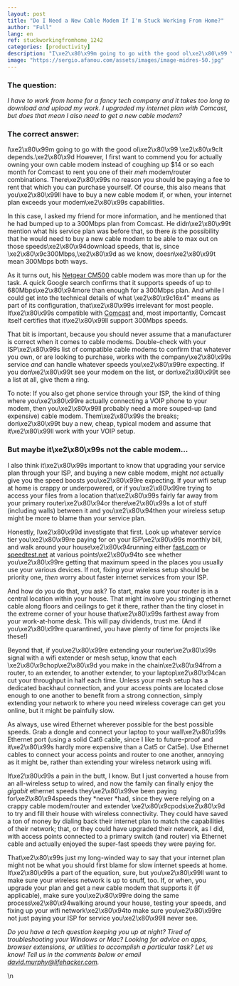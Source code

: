 ```yaml
---
layout: post
title: "Do I Need a New Cable Modem If I'm Stuck Working From Home?"
author: "Full"
lang: en
ref: stuckworkingfromhome_1242
categories: [productivity]
description: "I\xe2\x80\x99m going to go with the good ol\xe2\x80\x99 \xe2\x80\x9cIt depends.\xe2\x80\x9d However, I first want to commend you for actually owning your own cable modem instead of coughing up $14 or so each month for Comcast to rent you one of their *meh* modem/router combinations. There\xe2\x80\x99s no reason you should be paying a fee to rent that which you can purchase yourself. Of course, this also means that you\xe2\x80\x99ll have to buy a new cable modem if, or when, your internet plan exceeds your modem\xe2\x80\x99s capabilities."
image: "https://sergio.afanou.com/assets/images/image-midres-50.jpg"
---
```


### The question:

_I have to work from home for a fancy tech company and it takes too long to download and upload my work. I upgraded my internet plan with Comcast, but does that mean I also need to get a new cable modem?_

### The correct answer:

I\xe2\x80\x99m going to go with the good ol\xe2\x80\x99 \xe2\x80\x9cIt depends.\xe2\x80\x9d However, I first want to commend you for actually owning your own cable modem instead of coughing up $14 or so each month for Comcast to rent you one of their _meh_ modem/router combinations. There\xe2\x80\x99s no reason you should be paying a fee to rent that which you can purchase yourself. Of course, this also means that you\xe2\x80\x99ll have to buy a new cable modem if, or when, your internet plan exceeds your modem\xe2\x80\x99s capabilities.

In this case, I asked my friend for more information, and he mentioned that he had bumped up to a 300Mbps plan from Comcast. He didn\xe2\x80\x99t mention what his service plan was before that, so there _is_ the possibility that he would need to buy a new cable modem to be able to max out on those speeds\xe2\x80\x94download speeds, that is, since \xe2\x80\x9c300Mbps,\xe2\x80\x9d as we know, doesn\xe2\x80\x99t mean 300Mbps both ways.

As it turns out, his [Netgear CM500](https://www.netgear.com/home/products/networking/cable-modems-routers/CM500.aspx) cable modem was more than up for the task. A quick Google search confirms that it supports speeds of up to 680Mbps\xe2\x80\x94more than enough for a 300Mbps plan. And while I could get into the technical details of what \xe2\x80\x9c16x4" means as part of its configuration, that\xe2\x80\x99s irrelevant for most people. It\xe2\x80\x99s compatible with [Comcast](https://www.xfinity.com/support/devices/) and, most importantly, Comcast itself certifies that it\xe2\x80\x99ll support 300Mbps speeds.

That bit is important, because you should never assume that a manufacturer is correct when it comes to cable modems. Double-check with your ISP\xe2\x80\x99s list of compatible cable modems to confirm that whatever you own, or are looking to purchase, works with the company\xe2\x80\x99s service _and_ can handle whatever speeds you\xe2\x80\x99re expecting. If you don\xe2\x80\x99t see your modem on the list, or don\xe2\x80\x99t see a list at all, give them a ring.

To note: If you also get phone service through your ISP, the kind of thing where you\xe2\x80\x99re actually connecting a VOIP phone to your modem, then you\xe2\x80\x99ll probably need a more souped-up (and expensive) cable modem. Them\xe2\x80\x99s the breaks; don\xe2\x80\x99t buy a new, cheap, typical modem and assume that it\xe2\x80\x99ll work with your VOIP setup.

### But maybe it\xe2\x80\x99s not the cable modem...

I also think it\xe2\x80\x99s important to know that upgrading your service plan through your ISP, and buying a new cable modem, might _not_ actually give you the speed boosts you\xe2\x80\x99re expecting. If your wifi setup at home is crappy or underpowered, or if you\xe2\x80\x99re trying to access your files from a location that\xe2\x80\x99s fairly far away from your primary router\xe2\x80\x94or there\xe2\x80\x99s a lot of stuff (including walls) between it and you\xe2\x80\x94then your wireless setup might be more to blame than your service plan.

Honestly, I\xe2\x80\x99d investigate that first. Look up whatever service tier you\xe2\x80\x99re paying for on your ISP\xe2\x80\x99s monthly bill, and walk around your house\xe2\x80\x94running either [fast.com](https://fast.com/) or [speedtest.net](https://www.speedtest.net/) at various points\xe2\x80\x94to see whether you\xe2\x80\x99re getting that maximum speed in the places you usually use your various devices. If not, fixing your wireless setup should be priority one, _then_ worry about faster internet services from your ISP.

And how do you do that, you ask? To start, make sure your router is in a central location within your house. That might involve you stringing ethernet cable along floors and ceilings to get it there, rather than the tiny closet in the extreme corner of your house that\xe2\x80\x99s farthest away from your work-at-home desk. This will pay dividends, trust me. (And if you\xe2\x80\x99re quarantined, you have plenty of time for projects like these!)

Beyond that, if you\xe2\x80\x99re extending your router\xe2\x80\x99s signal with a wifi extender or mesh setup, know that each \xe2\x80\x9chop\xe2\x80\x9d you make in the chain\xe2\x80\x94from a router, to an extender, to another extender, to your laptop\xe2\x80\x94can cut your throughput in half each time. Unless your mesh setup has a dedicated backhaul connection, and your access points are located close enough to one another to benefit from a strong connection, simply extending your network to where you need wireless coverage can get you online, but it might be painfully slow.

As always, use wired Ethernet wherever possible for the best possible speeds. Grab a dongle and connect your laptop to your wall\xe2\x80\x99s Ethernet port (using a solid Cat6 cable, since I like to future-proof and it\xe2\x80\x99s hardly more expensive than a Cat5 or Cat5e). Use Ethernet cables to connect your access points and router to one another, annoying as it might be, rather than extending your wireless network using wifi.

It\xe2\x80\x99s a pain in the butt, I know. But I just converted a house from an all-wireless setup to wired, and now the family can finally enjoy the _gigabit_ ethernet speeds they\xe2\x80\x99ve been paying for\xe2\x80\x94speeds they *never *had, since they were relying on a crappy cable modem/router and extender \xe2\x80\x9cpods\xe2\x80\x9d to try and fill their house with wireless connectivity. They could have saved a ton of money by dialing back their internet plan to match the capabilities of their network; that, or they could have upgraded their network, as I did, with access points connected to a primary switch (and router) via Ethernet cable and actually enjoyed the super-fast speeds they were paying for.

That\xe2\x80\x99s just my long-winded way to say that your internet plan might not be what you should first blame for slow internet speeds at home. It\xe2\x80\x99s a part of the equation, sure, but you\xe2\x80\x99ll want to make sure your wireless network is up to snuff, too. If, or when, you upgrade your plan and get a new cable modem that supports it (if applicable), make sure you\xe2\x80\x99re doing the same process\xe2\x80\x94walking around your house, testing your speeds, and fixing up your wifi network\xe2\x80\x94to make sure you\xe2\x80\x99re not just paying your ISP for service you\xe2\x80\x99ll never see.

_Do you have a tech question keeping you up at night? Tired of troubleshooting your Windows or Mac? Looking for advice on apps, browser extensions, or utilities to accomplish a particular task? Let us know! Tell us in the comments below or email _[_david.murphy@lifehacker.com_](mailto:david.murphy@lifehacker.com?subject=Tech%20911)_._

\n
